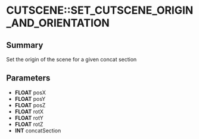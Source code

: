 # CUTSCENE::SET_CUTSCENE_ORIGIN_AND_ORIENTATION

## Summary
Set the origin of the scene for a given concat section

## Parameters
* **FLOAT** posX
* **FLOAT** posY
* **FLOAT** posZ
* **FLOAT** rotX
* **FLOAT** rotY
* **FLOAT** rotZ
* **INT** concatSection